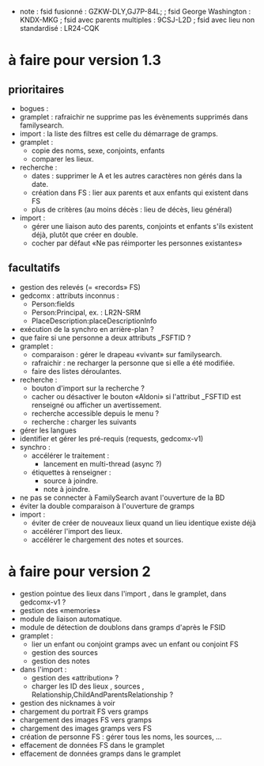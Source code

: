 
* note : fsid fusionné : GZKW-DLY,GJ7P-84L;
        ; fsid George Washington : KNDX-MKG
	; fsid avec parents multiples : 9CSJ-L2D
	; fsid avec lieu non standardisé : LR24-CQK

# à faire pour version 1.3
## prioritaires
* bogues :
 * gramplet : rafraichir ne supprime pas les évènements supprimés dans familysearch.
 * import : la liste des filtres est celle du démarrage de gramps.
* gramplet :
  * copie des noms, sexe, conjoints, enfants
  * comparer les lieux.
* recherche :
  * dates : supprimer le A et les autres caractères non gérés dans la date.
  * création dans FS : lier aux parents et aux enfants qui existent dans FS
  * plus de critères (au moins décès : lieu de décès, lieu général)
* import :
  * gérer une liaison auto des parents, conjoints et enfants s'ils existent déjà, plutôt que créer en double.
  * cocher par défaut «Ne pas réimporter les personnes existantes»
## facultatifs
* gestion des relevés (= «records» FS)
* gedcomx : attributs inconnus :
  * Person:fields
  * Person:Principal, ex. : LR2N-SRM
  * PlaceDescription:placeDescriptionInfo
* exécution de la synchro en arrière-plan ?
* que faire si une personne a deux attributs \_FSFTID ?
* gramplet :
  * comparaison : gérer le drapeau «vivant» sur familysearch.
  * rafraichir : ne recharger la personne que si elle a été modifiée.
  * faire des listes déroulantes.
* recherche :
  * bouton d'import sur la recherche ?
  * cacher ou désactiver le bouton «Aldoni» si l'attribut \_FSFTID est renseigné
	ou afficher un avertissement.
  * recherche accessible depuis le menu ?
  * recherche : charger les suivants
* gérer les langues
* identifier et gérer les pré-requis (requests, gedcomx-v1)
* synchro :
  * accélérer le traitement :
    * lancement en multi-thread (async ?)
  * étiquettes à renseigner :
    * source à joindre.
    * note à joindre.
* ne pas se connecter à FamilySearch avant l'ouverture de la BD
* éviter la double comparaison à l'ouverture de gramps
* import :
  * éviter de créer de nouveaux lieux quand un lieu identique existe déjà
  * accélérer l'import des lieux.
  * accélérer le chargement des notes et sources.

# à faire pour version 2

* gestion pointue des lieux dans l'import , dans le gramplet, dans gedcomx-v1 ?
* gestion des «memories»
* module de liaison automatique.
* module de détection de doublons dans gramps d'après le FSID
* gramplet :
  * lier un enfant ou conjoint gramps avec un enfant ou conjoint FS
  * gestion des sources
  * gestion des notes
* dans l'import :
  * gestion des «attribution» ?
  * charger les ID des lieux , sources , Relationship,ChildAndParentsRelationship ?
* gestion des nicknames à voir
* chargement du portrait FS vers gramps
* chargement des images FS vers gramps
* chargement des images gramps vers FS
* création de personne FS : gérer tous les noms, les sources, …
* effacement de données FS dans le gramplet
* effacement de données gramps dans le gramplet


